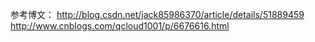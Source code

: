 参考博文：
http://blog.csdn.net/jack85986370/article/details/51889459
http://www.cnblogs.com/qcloud1001/p/6676616.html